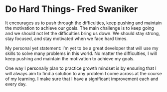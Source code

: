 # Do Hard Things- Fred Swaniker
It encourages us to push through the difficulties, keep pushing and maintain the motivation to achieve our goals. The main challenge is to keep going and we should not let the difficulties bring us down. We should stay strong, stay focused, and stay motivated when we face hard times.

My personal yet statement: I’m yet to be a great developer that will use my skills to solve many problems in this world. No matter the difficulties, I will keep pushing and maintain the motivation to achieve my goals.

One way I personally plan to practice growth mindset is by ensuring that I will always aim to find  a solution to any problem I come across at the course of my learning. I make sure that I have a significant improvement each and every day.
